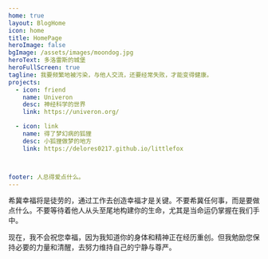 ```yaml
---
home: true
layout: BlogHome
icon: home
title: HomePage
heroImage: false
bgImage: /assets/images/moondog.jpg
heroText: 多洛雷斯的城堡
heroFullScreen: true
tagline: 我要频繁地被污染，与他人交流，还要经常失败，才能变得健康。
projects:
  - icon: friend
    name: Univeron
    desc: 神经科学的世界
    link: https://univeron.org/

  - icon: link
    name: 得了梦幻病的狐狸
    desc: 小狐狸做梦的地方
    link: https://delores0217.github.io/littlefox



footer: 人总得爱点什么。
---
```


希冀幸福将是徒劳的，通过工作去创造幸福才是关键。不要希冀任何事，而是要做点什么。不要等待着他人从头至尾地构建你的生命，尤其是当命运仍掌握在我们手中。

现在，我不会祝您幸福，因为我知道你的身体和精神正在经历重创。但我勉励您保持必要的力量和清醒，去努力维持自己的宁静与尊严。
